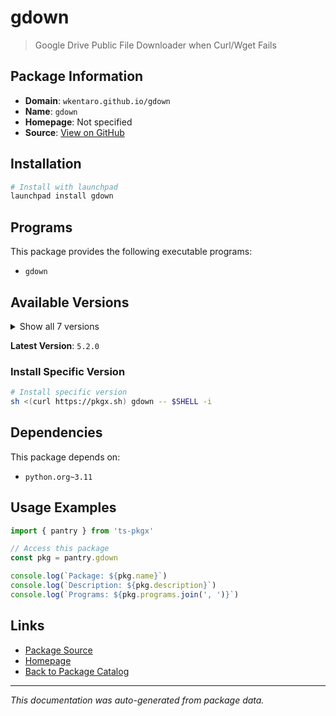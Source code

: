 # gdown

> Google Drive Public File Downloader when Curl/Wget Fails

## Package Information

- **Domain**: `wkentaro.github.io/gdown`
- **Name**: `gdown`
- **Homepage**: Not specified
- **Source**: [View on GitHub](https://github.com/pkgxdev/pantry/tree/main/projects/wkentaro.github.io/gdown/package.yml)

## Installation

```bash
# Install with launchpad
launchpad install gdown
```

## Programs

This package provides the following executable programs:

- `gdown`

## Available Versions

<details>
<summary>Show all 7 versions</summary>

- `5.2.0`, `5.1.0`, `5.0.1`, `5.0.0`, `4.7.3`
- `4.7.2`, `4.7.1`

</details>

**Latest Version**: `5.2.0`

### Install Specific Version

```bash
# Install specific version
sh <(curl https://pkgx.sh) gdown -- $SHELL -i
```

## Dependencies

This package depends on:

- `python.org~3.11`

## Usage Examples

```typescript
import { pantry } from 'ts-pkgx'

// Access this package
const pkg = pantry.gdown

console.log(`Package: ${pkg.name}`)
console.log(`Description: ${pkg.description}`)
console.log(`Programs: ${pkg.programs.join(', ')}`)
```

## Links

- [Package Source](https://github.com/pkgxdev/pantry/tree/main/projects/wkentaro.github.io/gdown/package.yml)
- [Homepage](#)
- [Back to Package Catalog](../../package-catalog.md)

---

*This documentation was auto-generated from package data.*
